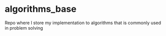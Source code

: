 # algorithms_base
Repo where I store my implementation to algorithms that is commonly used in problem solving
